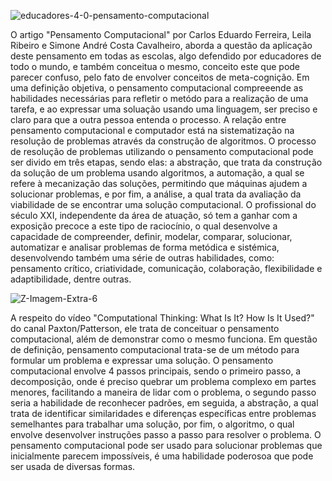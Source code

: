 ![educadores-4-0-pensamento-computacional](https://user-images.githubusercontent.com/75487136/101224668-144fab00-366e-11eb-8503-2526aa866497.jpg)



O artigo "Pensamento Computacional" por Carlos Eduardo Ferreira, Leila Ribeiro e Simone André Costa Cavalheiro, aborda a questão da aplicação deste pensamento
em todas as escolas, algo defendido por educadores de todo o mundo, e também conceitua o mesmo, conceito este que pode parecer confuso, pelo fato de envolver 
conceitos de meta-cognição. Em uma definição objetiva, o pensamento computacional compreeende as habilidades necessárias para refletir o metódo para a realização
de uma tarefa, e ao expressar uma soluação usando uma linguagem, ser preciso e claro para que a outra pessoa entenda o processo. A relação entre pensamento computacional
e computador está na sistematização na resolução de problemas através da construção de algoritmos. O processo de resolução de problemas utilizando o pensamento
computacional pode ser divido em três etapas, sendo elas: a abstração, que trata da construção da solução de um problema usando algoritmos, a automação, a qual se refere
à mecanização das soluções, permitindo que máquinas ajudem a solucionar problemas, e por fim, a análise, a qual trata da avaliação da viabilidade de se encontrar uma
solução computacional. O profissional do século XXI, independente da área de atuação, só tem a ganhar com a exposição precoce a este tipo de raciocínio, o qual desenvolve 
a capacidade de compreender, definir, modelar, comparar, solucionar, automatizar e analisar problemas de forma metódica e sistémica, desenvolvendo também uma série de outras 
habilidades, como: pensamento crítico, criatividade, comunicação, colaboração, flexibilidade e adaptibilidade, dentre outras.


![Z-Imagem-Extra-6](https://user-images.githubusercontent.com/75487136/101230469-35bb9180-3684-11eb-80d9-42f1c8cd75ec.png)



A respeito do vídeo "Computational Thinking: What Is It? How Is It Used?" do canal Paxton/Patterson, ele trata de conceituar o pensamento computacional, além de demonstrar
como o mesmo funciona. Em questão de definição, pensamento computacional trata-se de um método para formular um problema e expressar uma solução. O pensamento computacional 
envolve 4 passos principais, sendo o primeiro passo, a decomposição, onde  é preciso quebrar um problema complexo em partes menores, facilitando a maneira de lidar com o problema, o segundo passo seria a habilidade de reconhecer padrões, em seguida, a abstração, a qual trata de identificar similaridades e diferenças específicas entre problemas semelhantes para trabalhar uma solução, por fim, o algoritmo, o qual envolve desenvolver instruções passo a passo para resolver o problema. O pensamento computacional pode ser usado para solucionar problemas que inicialmente parecem impossíveis, é uma habilidade poderosoa que pode ser usada de diversas formas. 

